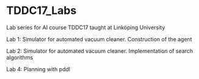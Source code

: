 # TDDC17_Labs
Lab series for AI course TDDC17 taught at Linköping University

Lab 1: Simulator for automated vacuum cleaner. Construction of the agent

Lab 2: Simulator for automated vacuum cleaner. Implementation of search algorithms

Lab 4: Planning with pddl
